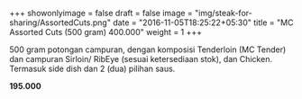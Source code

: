+++
showonlyimage = false
draft = false
image = "img/steak-for-sharing/AssortedCuts.png"
date = "2016-11-05T18:25:22+05:30"
title = "MC Assorted Cuts (500 gram) 400.000"
weight = 1
+++

500 gram potongan campuran, dengan komposisi Tenderloin (MC Tender) dan campuran Sirloin/ RibEye (sesuai ketersediaan stok), dan Chicken. Termasuk side dish dan 2 (dua) pilihan saus.

**195.000**
